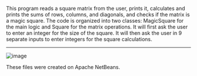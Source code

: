 This program reads a square matrix from the user, prints it, calculates and prints the sums of rows, columns, and diagonals, and checks if the matrix is a magic square. 
The code is organized into two classes: MagicSquare for the main logic and Square for the matrix operations.
It will first ask the user to enter an integer for the size of the square.
It will then ask the user in 9 separate inputs to enter integers for the square calculations.
____________________________________________________________________________________________________________
![image](https://github.com/siobhanscott/Magic-Square/assets/171539045/410458a3-12b7-4d3a-857a-d0f4fa7490bb)

These files were created on Apache NetBeans.
